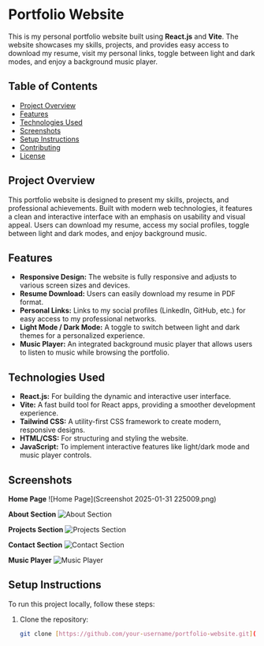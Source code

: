 # Portfolio Website

This is my personal portfolio website built using **React.js** and **Vite**. The website showcases my skills, projects, and provides easy access to download my resume, visit my personal links, toggle between light and dark modes, and enjoy a background music player.

## Table of Contents
- [Project Overview](#project-overview)
- [Features](#features)
- [Technologies Used](#technologies-used)
- [Screenshots](#screenshots)
- [Setup Instructions](#setup-instructions)
- [Contributing](#contributing)
- [License](#license)

## Project Overview

This portfolio website is designed to present my skills, projects, and professional achievements. Built with modern web technologies, it features a clean and interactive interface with an emphasis on usability and visual appeal. Users can download my resume, access my social profiles, toggle between light and dark modes, and enjoy background music.

## Features
- **Responsive Design:** The website is fully responsive and adjusts to various screen sizes and devices.
- **Resume Download:** Users can easily download my resume in PDF format.
- **Personal Links:** Links to my social profiles (LinkedIn, GitHub, etc.) for easy access to my professional networks.
- **Light Mode / Dark Mode:** A toggle to switch between light and dark themes for a personalized experience.
- **Music Player:** An integrated background music player that allows users to listen to music while browsing the portfolio.

## Technologies Used
- **React.js:** For building the dynamic and interactive user interface.
- **Vite:** A fast build tool for React apps, providing a smoother development experience.
- **Tailwind CSS:** A utility-first CSS framework to create modern, responsive designs.
- **HTML/CSS:** For structuring and styling the website.
- **JavaScript:** To implement interactive features like light/dark mode and music player controls.

## Screenshots

**Home Page**
![Home Page](Screenshot 2025-01-31 225009.png)

**About Section**
![About Section](path/to/about-section-screenshot.png)

**Projects Section**
![Projects Section](path/to/projects-section-screenshot.png)

**Contact Section**
![Contact Section](path/to/contact-section-screenshot.png)

**Music Player**
![Music Player](path/to/music-player-screenshot.png)

## Setup Instructions

To run this project locally, follow these steps:

1. Clone the repository:
   ```bash
   git clone [https://github.com/your-username/portfolio-website.git](https://github.com/pugazhenthi365/Pugazh-Portfolio.git
